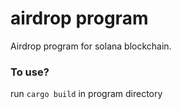 # airdrop program

Airdrop program for solana blockchain.

### To use?
run `cargo build` in program directory
